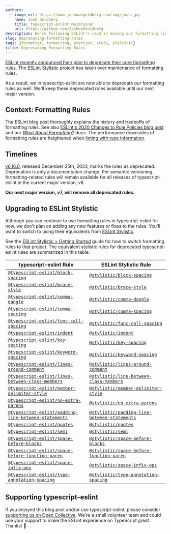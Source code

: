 ```yaml
---
authors:
  - image_url: https://www.joshuakgoldberg.com/img/josh.jpg
    name: Josh Goldberg
    title: typescript-eslint Maintainer
    url: https://github.com/JoshuaKGoldberg
description: We're following ESLint's lead in moving our formatting lint rules to the ESLint Stylistic project.
slug: deprecating-formatting-rules
tags: [formatter, formatting, prettier, style, stylistic]
title: Deprecating Formatting Rules
---
```


[ESLint recently announced their plan to deprecate their core formatting rules](https://eslint.org/blog/2023/10/deprecating-formatting-rules).
The [ESLint Stylistic](https://eslint.style) project has taken over maintenance of formatting rules.

As a result, we in typescript-eslint are now able to deprecate our formatting rules as well.
We'll keep these deprecated rules available until our next major version.

<!--truncate-->

## Context: Formatting Rules

The ESLint blog post thoroughly explains the history and tradeoffs of formatting rules.
See also [ESLint's 2020 Changes to Rule Policies blog post](https://eslint.org/blog/2020/05/changes-to-rules-policies/#what-are-the-changes) and our _[What About Formatting?](/linting/troubleshooting/formatting)_ docs.
The performance downsides of formatting rules are heightened when [linting with type information](/linting/typed-linting).

## Timelines

[v6.16.0](https://github.com/typescript-eslint/typescript-eslint/releases/tag/v6.16.0), released December 25th, 2023, marks the rules as deprecated.
Deprecation is only a documentation change.
Per semantic versioning, formatting-related rules will remain available for all releases of typescript-eslint in the current major version, v6.

**Our next major version, v7, will remove all deprecated rules.**

## Upgrading to ESLint Stylistic

Although you can continue to use formatting rules in typescript-eslint for now, we don't plan on adding any new features or fixes to the rules.
You'll want to switch to using their equivalents from [ESLint Stylistic](https://eslint.style).

See the [ESLint Stylistic > Getting Started](https://eslint.style/guide/getting-started) guide for how to switch formatting rules to that project.
The equivalent stylistic rules for deprecated typescript-eslint rules are summarized in this table:

| typescript-eslint Rule                                                                        | ESLint Stylistic Rule                                                                                 |
| --------------------------------------------------------------------------------------------- | ----------------------------------------------------------------------------------------------------- |
| [`@typescript-eslint/block-spacing`](/rules/block-spacing)                                    | [`@stylistic/block-spacing`](https://eslint.style/rules/ts/block-spacing)                             |
| [`@typescript-eslint/brace-style`](/rules/brace-style)                                        | [`@stylistic/brace-style`](https://eslint.style/rules/ts/brace-style)                                 |
| [`@typescript-eslint/comma-dangle`](/rules/comma-dangle)                                      | [`@stylistic/comma-dangle`](https://eslint.style/rules/ts/comma-dangle)                               |
| [`@typescript-eslint/comma-spacing`](/rules/comma-spacing)                                    | [`@stylistic/comma-spacing`](https://eslint.style/rules/ts/comma-spacing)                             |
| [`@typescript-eslint/func-call-spacing`](/rules/func-call-spacing)                            | [`@stylistic/func-call-spacing`](https://eslint.style/rules/ts/func-call-spacing)                     |
| [`@typescript-eslint/indent`](/rules/indent)                                                  | [`@stylistic/indent`](https://eslint.style/rules/ts/indent)                                           |
| [`@typescript-eslint/key-spacing`](/rules/key-spacing)                                        | [`@stylistic/key-spacing`](https://eslint.style/rules/ts/key-spacing)                                 |
| [`@typescript-eslint/keyword-spacing`](/rules/keyword-spacing)                                | [`@stylistic/keyword-spacing`](https://eslint.style/rules/ts/keyword-spacing)                         |
| [`@typescript-eslint/lines-around-comment`](/rules/lines-around-comment)                      | [`@stylistic/lines-around-comment`](https://eslint.style/rules/ts/lines-around-comment)               |
| [`@typescript-eslint/lines-between-class-members`](/rules/lines-between-class-members)        | [`@stylistic/line-between-class-members`](https://eslint.style/rules/ts/between-class-members)        |
| [`@typescript-eslint/member-delimiter-style`](/rules/member-delimiter-style)                  | [`@stylistic/member-delimiter-style`](https://eslint.style/rules/ts/member-delimiter-style)           |
| [`@typescript-eslint/no-extra-parens`](/rules/no-extra-parens)                                | [`@stylistic/no-extra-parens`](https://eslint.style/rules/ts/no-extra-parens)                         |
| [`@typescript-eslint/padding-line-between-statements`](/rules/padding-line-between-statement) | [`@stylistic/padding-line-between-statements`](https://eslint.style/rules/ts/line-between-statements) |
| [`@typescript-eslint/quotes`](/rules/quotes)                                                  | [`@stylistic/quotes`](https://eslint.style/rules/ts/quotes)                                           |
| [`@typescript-eslint/semi`](/rules/semi)                                                      | [`@stylistic/semi`](https://eslint.style/rules/ts/semi)                                               |
| [`@typescript-eslint/space-before-blocks`](/rules/space-before-blocks)                        | [`@stylistic/space-before-blocks`](https://eslint.style/rules/ts/space-before-blocks)                 |
| [`@typescript-eslint/space-before-function-paren`](/rules/space-before-function-paren)        | [`@stylistic/space-before-function-paren`](https://eslint.style/rules/ts/before-function-paren)       |
| [`@typescript-eslint/space-infix-ops`](/rules/space-infix-ops)                                | [`@stylistic/space-infix-ops`](https://eslint.style/rules/ts/space-infix-ops)                         |
| [`@typescript-eslint/type-annotation-spacing`](/rules/type-annotation-spacing)                | [`@stylistic/type-annotation-spacing`](https://eslint.style/rules/ts/type-annotation-spacing)         |

## Supporting typescript-eslint

If you enjoyed this blog post and/or use typescript-eslint, please consider [supporting us on Open Collective](https://opencollective.com/typescript-eslint).
We're a small volunteer team and could use your support to make the ESLint experience on TypeScript great.
Thanks! 💖
